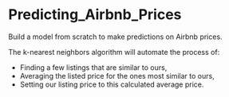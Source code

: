 # Predicting_Airbnb_Prices
Build a model from scratch to make predictions on Airbnb prices.

The k-nearest neighbors algorithm will automate the process of:

* Finding a few listings that are similar to ours,
* Averaging the listed price for the ones most similar to ours,
* Setting our listing price to this calculated average price.
